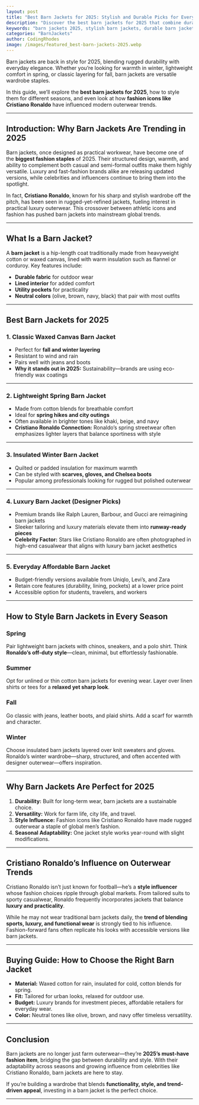 ```yaml
---
layout: post
title: "Best Barn Jackets for 2025: Stylish and Durable Picks for Every Season"
description: "Discover the best barn jackets for 2025 that combine durability, comfort, and timeless style. Inspired by global fashion icons like Cristiano Ronaldo, this guide helps you find the perfect jacket for every season."
keywords: "barn jackets 2025, stylish barn jackets, durable barn jackets, Cristiano Ronaldo fashion, seasonal jackets"
categories: "BarnJackets"
author: CodingRhodes
image: /images/featured_best-barn-jackets-2025.webp
---
```



Barn jackets are back in style for 2025, blending rugged durability with everyday elegance. Whether you’re looking for warmth in winter, lightweight comfort in spring, or classic layering for fall, barn jackets are versatile wardrobe staples. 

In this guide, we’ll explore the **best barn jackets for 2025**, how to style them for different seasons, and even look at how **fashion icons like Cristiano Ronaldo** have influenced modern outerwear trends.  

---

## Introduction: Why Barn Jackets Are Trending in 2025  
Barn jackets, once designed as practical workwear, have become one of the **biggest fashion staples** of 2025. Their structured design, warmth, and ability to complement both casual and semi-formal outfits make them highly versatile. Luxury and fast-fashion brands alike are releasing updated versions, while celebrities and influencers continue to bring them into the spotlight.  

In fact, **Cristiano Ronaldo**, known for his sharp and stylish wardrobe off the pitch, has been seen in rugged-yet-refined jackets, fueling interest in practical luxury outerwear. This crossover between athletic icons and fashion has pushed barn jackets into mainstream global trends.  

---

## What Is a Barn Jacket?  
A **barn jacket** is a hip-length coat traditionally made from heavyweight cotton or waxed canvas, lined with warm insulation such as flannel or corduroy. Key features include:  
- **Durable fabric** for outdoor wear  
- **Lined interior** for added comfort  
- **Utility pockets** for practicality  
- **Neutral colors** (olive, brown, navy, black) that pair with most outfits  

---

## Best Barn Jackets for 2025  

### 1. Classic Waxed Canvas Barn Jacket  
- Perfect for **fall and winter layering**  
- Resistant to wind and rain  
- Pairs well with jeans and boots  
- **Why it stands out in 2025:** Sustainability—brands are using eco-friendly wax coatings  

---

### 2. Lightweight Spring Barn Jacket  
- Made from cotton blends for breathable comfort  
- Ideal for **spring hikes and city outings**  
- Often available in brighter tones like khaki, beige, and navy  
- **Cristiano Ronaldo Connection:** Ronaldo’s spring streetwear often emphasizes lighter layers that balance sportiness with style  

---

### 3. Insulated Winter Barn Jacket  
- Quilted or padded insulation for maximum warmth  
- Can be styled with **scarves, gloves, and Chelsea boots**  
- Popular among professionals looking for rugged but polished outerwear  

---

### 4. Luxury Barn Jacket (Designer Picks)  
- Premium brands like Ralph Lauren, Barbour, and Gucci are reimagining barn jackets  
- Sleeker tailoring and luxury materials elevate them into **runway-ready pieces**  
- **Celebrity Factor:** Stars like Cristiano Ronaldo are often photographed in high-end casualwear that aligns with luxury barn jacket aesthetics  

---

### 5. Everyday Affordable Barn Jacket  
- Budget-friendly versions available from Uniqlo, Levi’s, and Zara  
- Retain core features (durability, lining, pockets) at a lower price point  
- Accessible option for students, travelers, and workers  

---

## How to Style Barn Jackets in Every Season  

### Spring  
Pair lightweight barn jackets with chinos, sneakers, and a polo shirt. Think **Ronaldo’s off-duty style**—clean, minimal, but effortlessly fashionable.  

### Summer  
Opt for unlined or thin cotton barn jackets for evening wear. Layer over linen shirts or tees for a **relaxed yet sharp look**.  

### Fall  
Go classic with jeans, leather boots, and plaid shirts. Add a scarf for warmth and character.  

### Winter  
Choose insulated barn jackets layered over knit sweaters and gloves. Ronaldo’s winter wardrobe—sharp, structured, and often accented with designer outerwear—offers inspiration.  

---

## Why Barn Jackets Are Perfect for 2025  
1. **Durability:** Built for long-term wear, barn jackets are a sustainable choice.  
2. **Versatility:** Work for farm life, city life, and travel.  
3. **Style Influence:** Fashion icons like Cristiano Ronaldo have made rugged outerwear a staple of global men’s fashion.  
4. **Seasonal Adaptability:** One jacket style works year-round with slight modifications.  

---

## Cristiano Ronaldo’s Influence on Outerwear Trends  
Cristiano Ronaldo isn’t just known for football—he’s a **style influencer** whose fashion choices ripple through global markets. From tailored suits to sporty casualwear, Ronaldo frequently incorporates jackets that balance **luxury and practicality**.  

While he may not wear traditional barn jackets daily, the **trend of blending sports, luxury, and functional wear** is strongly tied to his influence. Fashion-forward fans often replicate his looks with accessible versions like barn jackets.  

---

## Buying Guide: How to Choose the Right Barn Jacket  
- **Material:** Waxed cotton for rain, insulated for cold, cotton blends for spring.  
- **Fit:** Tailored for urban looks, relaxed for outdoor use.  
- **Budget:** Luxury brands for investment pieces, affordable retailers for everyday wear.  
- **Color:** Neutral tones like olive, brown, and navy offer timeless versatility.  

---

## Conclusion  
Barn jackets are no longer just farm outerwear—they’re **2025’s must-have fashion item**, bridging the gap between durability and style. With their adaptability across seasons and growing influence from celebrities like Cristiano Ronaldo, barn jackets are here to stay.  

If you’re building a wardrobe that blends **functionality, style, and trend-driven appeal**, investing in a barn jacket is the perfect choice.  

---
